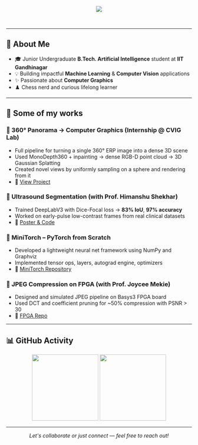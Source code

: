 
<!-- HEADER -->
<div align="center">
  <img src="https://readme-typing-svg.herokuapp.com?font=Fira+Code&size=24&duration=2000&pause=1000&color=9F79EE&center=true&vCenter=true&width=600&lines=Hi+there!+I'm+Soham+Gaonkar;AI+Undergrad+%40+IIT+Gandhinagar;ML+%7C+Computer+Graphics+%7C+Vision"/>

  <br/>

  &nbsp;
<!--   <a href="https://visitcount.itsvg.in/api?id=Soham-Gaonkar">
    <img src="https://visitcount.itsvg.in/api?id=Soham-Gaonkar&label=Profile+Visits&color=6A5ACD&style=for-the-badge" alt="Profile Visits"/>
  </a> -->
</div>

---

## 🧠 About Me

- 🎓 Junior Undergraduate **B.Tech. Artificial Intelligence** student at **IIT Gandhinagar**
- 💡 Building impactful **Machine Learning** & **Computer Vision** applications
- ✨ Passionate about **Computer Graphics** 
- ♟️ Chess nerd and curious lifelong learner

---

## 🚀 Some of my works

### 📌 360° Panorama → Computer Graphics (Internship @ CVIG Lab)
- Full pipeline for turning a single 360° ERP image into a dense 3D scene
- Used MonoDepth360 + inpainting → dense RGB-D point cloud → 3D Gaussian Splatting
- Created novel views by uniformly sampling on a sphere and rendering from it
- 🔗 [View Project](https://github.com/Soham-Gaonkar/panoto3D)

### 📌 Ultrasound Segmentation (with Prof. Himanshu Shekhar)
- Trained DeepLabV3 with Dice-Focal loss → **83% IoU**, **97% accuracy**
- Worked on early-pulse low-contrast frames from real clinical datasets
- 🔗 [Poster & Code](https://drive.google.com/drive/folders/107V1sfC3DDkQrA591Dv3S4Cy5m0KDAC5?usp=sharing)

### 📌 MiniTorch – PyTorch from Scratch
- Developed a lightweight neural net framework using NumPy and Graphviz
- Implemented tensor ops, layers, autograd engine, optimizers
- 🔗 [MiniTorch Repository](https://github.com/Umang-Shikarvar/miniTorch)

### 📌 JPEG Compression on FPGA (with Prof. Joycee Mekie)
- Designed and simulated JPEG pipeline on Basys3 FPGA board
- Used DCT and coefficient pruning for ~50% compression with PSNR > 30
- 🔗 [FPGA Repo](https://github.com/Reckadon/JPEG-Compressiont)

---

## 📊 GitHub Activity

<p align="center">
  <img src="https://github-readme-stats.vercel.app/api?username=Soham-Gaonkar&theme=tokyonight&show_icons=true&hide_border=true" height="180px"/>
  <img src="https://github-readme-stats.vercel.app/api/top-langs/?username=Soham-Gaonkar&layout=compact&theme=tokyonight&hide_border=true" height="180px"/>
</p>

---

<p align="center">
  <em>Let's collaborate or just connect — feel free to reach out!</em>
</p>
